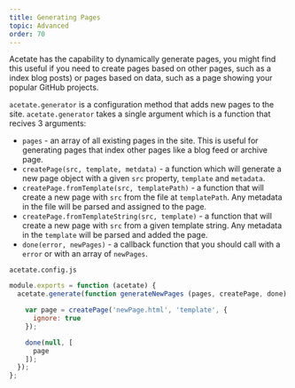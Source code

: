 ```yaml
---
title: Generating Pages
topic: Advanced
order: 70
---
```


Acetate has the capability to dynamically generate pages, you might find this useful if you need to create pages based on other pages, such as a index blog posts) or pages based on data, such as a page showing your popular GitHub projects.

`acetate.generator` is a configuration method that adds new pages to the site. `acetate.generator` takes a single argument which is a function that recives 3 arguments:

* `pages` - an array of all existing pages in the site. This is useful for generating pages that index other pages like a blog feed or archive page.
* `createPage(src, template, metdata)` - a function which will generate a new page object with a given `src` property, `template` and `metadata`.
* `createPage.fromTemplate(src, templatePath)` - a function that will create a new page with `src` from the file at `templatePath`. Any metadata in the file will be parsed and assigned to the page.
* `createPage.fromTemplateString(src, template)` - a function that will create a new page with `src` from a given template string. Any metadata in the `template` will be parsed and added the page.
* `done(error, newPages)` - a callback function that you should call with a `error` or with an array of `newPages`.


<code class="filename">acetate.config.js</code>

```js
module.exports = function (acetate) {
  acetate.generate(function generateNewPages (pages, createPage, done) {

    var page = createPage('newPage.html', 'template', {
      ignore: true
    });

    done(null, [
      page
    ]);
  });
};
```
